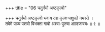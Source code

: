 +++
title = "06 चतुर्नमो अष्टकृत्वो"

+++
चतुर्नमो अष्टकृत्वो भवाय दश कृत्वः पशुपते नमस्ते ।  
तवेमे पञ्च पशवो विभक्ता गावो अश्वाः पुरुषा आादजावयः ॥ ९ ॥